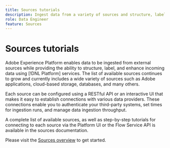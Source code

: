 ```yaml
---
title: Sources tutorials
description: Ingest data from a variety of sources and structure, label, and enhance incoming data using Platform services. 
role: Data Engineer
feature: Sources
---
```


# Sources tutorials

Adobe Experience Platform enables data to be ingested from external sources while providing the ability to structure, label, and enhance incoming data using [!DNL Platform] services. The list of available sources continues to grow and currently includes a wide variety of sources such as Adobe applications, cloud-based storage, databases, and many others.

Each source can be configured using a RESTful API or an interactive UI that makes it easy to establish connections with various data providers. These connections enable you to authenticate your third-party systems, set times for ingestion runs, and manage data ingestion throughput.

A complete list of available sources, as well as step-by-step tutorials for connecting to each source via the Platform UI or the Flow Service API is available in the sources documentation.

Please visit the [Sources overview](https://www.adobe.com/go/sources-overview-en) to get started.